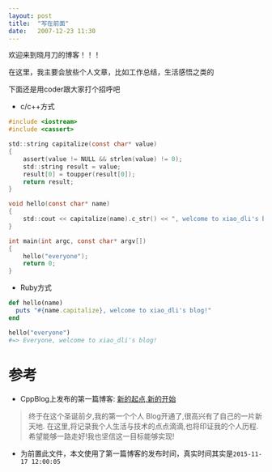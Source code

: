 ```yaml
---
layout: post
title:  "写在前面"
date:   2007-12-23 11:30
---
```


欢迎来到晓月刀的博客！！！

<!-- More -->

在这里，我主要会放些个人文章，比如工作总结，生活感悟之类的

下面还是用coder跟大家打个招呼吧

* c/c++方式

```c
#include <iostream>
#include <cassert>

std::string capitalize(const char* value)
{
    assert(value != NULL && strlen(value) != 0);
    std::string result = value;
    result[0] = toupper(result[0]);
    return result;
}

void hello(const char* name)
{
    std::cout << capitalize(name).c_str() << ", welcome to xiao_dli's blog!";
}

int main(int argc, const char* argv[])
{
    hello("everyone");
    return 0;
}
```
* Ruby方式

```ruby
def hello(name)
  puts "#{name.capitalize}, welcome to xiao_dli's blog!"
end

hello("everyone")
#=> Everyone, welcome to xiao_dli's blog!
```

# 参考
* CppBlog上发布的第一篇博客: [新的起点,新的开始](http://www.cppblog.com/ietj/archive/2007/12/23/39341.html)
> 终于在这个圣诞前夕,我的第一个个人 Blog开通了,很高兴有了自己的一片新天地.
> 在这里,将记录我个人生活与技术的点点滴滴,也将印证我的个人历程.
> 希望能够一路走好!我也坚信这一目标能够实现!

* 为前置此文件，本文使用了第一篇博客的发布时间，真实时间其实是`2015-11-17 12:00:05`